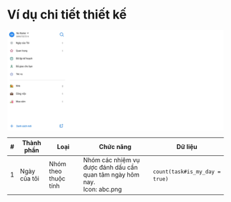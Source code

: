 # Ví dụ chi tiết thiết kế

![Home page](home.png)

| # | Thành phần | Loại | Chức năng | Dữ liệu |
| ---- | ---------- | ------------------- | --------- | --------- |
| 1 | Ngày của tôi | Nhóm theo thuộc tính | Nhóm các nhiệm vụ được đánh dấu cần quan tâm ngày hôm nay.<br>Icon: abc.png | `count(task#is_my_day = true)` |